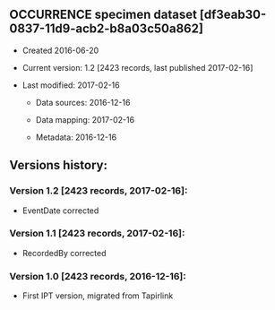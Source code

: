 

## OCCURRENCE specimen dataset [df3eab30-0837-11d9-acb2-b8a03c50a862]

- Created 2016-06-20

- Current version: 1.2 [2423 records, last published 2017-02-16]

- Last modified: 2017-02-16

  - Data sources: 2016-12-16

  - Data mapping: 2017-02-16

  - Metadata: 2016-12-16

## Versions history:

### Version 1.2 [2423 records, 2017-02-16]:

- EventDate corrected

### Version 1.1 [2423 records, 2017-02-16]:

- RecordedBy corrected

### Version 1.0 [2423 records, 2016-12-16]:

- First IPT version, migrated from Tapirlink